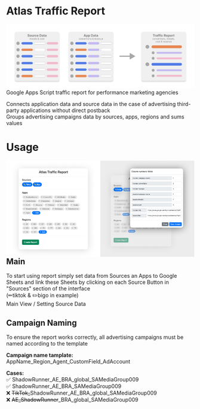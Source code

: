 # Atlas Traffic Report
<img src="./readme-slides/concept_schema.png"> 
Google Apps Script traffic report for performance marketing agencies<br>

Connects application data and source data in the case of advertising third-party applications without direct postback<br>
Groups advertising campaigns data by sources, apps, regions and sums values<br>

# Usage
<img align="left" src="./readme-slides/main_screen.png" style="width: 50%;">
<img align="left" src="./readme-slides/source_settings.png" style="width: 50%;">

## Main
To start using report simply set data from Sources an Apps to Google Sheets and link these Sheets by clicking on each Source Button in "Sources" section of the interface <br>(✏tiktok & ✏️bigo in example)<br>
Main View / Setting Source Data
<br>
## Campaign Naming
To ensure the report works correctly, all advertising campaigns must be named according to the template

<b>Campaign name tamplate:</b>
AppName_Region_Agent_CustomField_AdAccount

<b>Cases:</b>
<br>
✅ ShadowRunner_AE_BRA_global_SAMediaGroup009 <br>
✅ ShadowRunner_AE_BRA_SAMediaGroup009 <br>
❌ <strike>TikTok_</strike>ShadowRunner_AE_BRA_global_SAMediaGroup009 <br>
❌ <strike>AE_ShadowRunner</strike>_BRA_global_SAMediaGroup009 <br>
